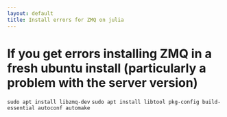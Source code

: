 ```yaml
---
layout: default
title: Install errors for ZMQ on julia
---
```


# If you get errors installing ZMQ in a fresh ubuntu install (particularly a problem with the server version)

`sudo apt install libzmq-dev`
`sudo apt install libtool pkg-config build-essential autoconf automake`
